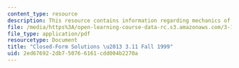```yaml
---
content_type: resource
description: This resource contains information regarding mechanics of materials.
file: /media/https%3A/open-learning-course-data-rc.s3.amazonaws.com/3-11-mechanics-of-materials-fall-1999/2ed676922db750766161cdd004b2270a_MIT3_11F99_airy.pdf
file_type: application/pdf
resourcetype: Document
title: "Closed-Form Solutions \u2013 3.11 Fall 1999"
uid: 2ed67692-2db7-5076-6161-cdd004b2270a
---
```

